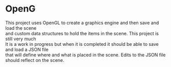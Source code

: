 # OpenG
 
This project uses OpenGL to create a graphics engine and then save and load the scene  
and custom data structures to hold the items in the scene. This project is still very much  
It is a work in progress but when it is completed it should be able to save and load a JSON file  
that will define where and what is placed in the scene. Edits to the JSON file should
reflect on the scene.
